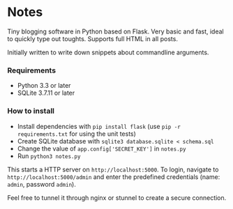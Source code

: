 # Notes

Tiny blogging software in Python based on Flask. Very basic and fast, ideal to quickly type out toughts. Supports full HTML in all posts.

Initially written to write down snippets about commandline arguments.

### Requirements

- Python 3.3 or later
- SQLite 3.7.11 or later

### How to install

- Install dependencies with `pip install flask` (use `pip -r requirements.txt` for using the unit tests)
- Create SQLite database with `sqlite3 database.sqlite < schema.sql`
- Change the value of `app.config['SECRET_KEY']` in `notes.py`
- Run `python3 notes.py`

This starts a HTTP server on `http://localhost:5000`. To login, navigate to `http://localhost:5000/admin` and enter the predefined credentials (name: `admin`, password `admin`).

Feel free to tunnel it through nginx or stunnel to create a secure connection.